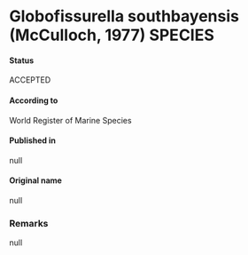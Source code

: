 Globofissurella southbayensis (McCulloch, 1977) SPECIES
=======

#### Status
ACCEPTED

#### According to
World Register of Marine Species

#### Published in
null

#### Original name
null

### Remarks
null